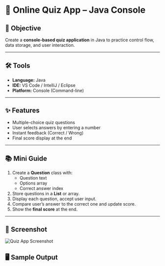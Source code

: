 # 🎯 Online Quiz App – Java Console

## 📌 Objective
Create a **console-based quiz application** in Java to practice control flow, data storage, and user interaction.

---

## 🛠 Tools
- **Language:** Java  
- **IDE:** VS Code / IntelliJ / Eclipse  
- **Platform:** Console (Command-line)

---

## ✨ Features
- Multiple-choice quiz questions  
- User selects answers by entering a number  
- Instant feedback (Correct / Wrong)  
- Final score display at the end  

---

## 📚 Mini Guide
1. Create a **Question** class with:
   - Question text
   - Options array
   - Correct answer index
2. Store questions in a **List** or array.
3. Display each question, accept user input.
4. Compare user’s answer to the correct one and update score.
5. Show the **final score** at the end.

---

## 📸 Screenshot
![Quiz App Screenshot](AppOutput.png)



## 🖥 Sample Output
